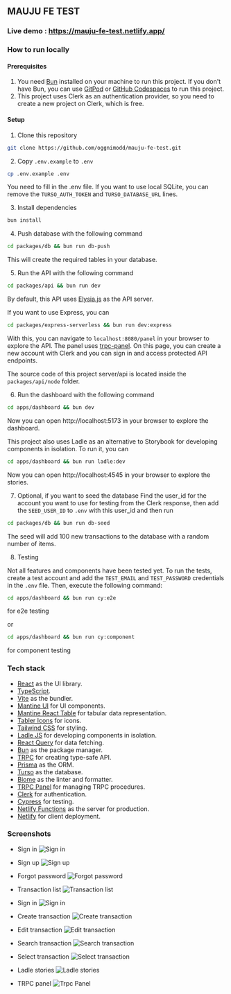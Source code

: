 ## MAUJU FE TEST

### Live demo : https://mauju-fe-test.netlify.app/

### How to run locally

#### Prerequisites
1. You need [Bun](https://bun.sh/) installed on your machine to run this project. If you don't have Bun, you can use [GitPod](https://www.gitpod.io/) or [GitHub Codespaces](https://github.com/features/codespaces) to run this project.
2. This project uses Clerk as an authentication provider, so you need to create a new project on Clerk, which is free.


#### Setup
1. Clone this repository

```bash 
git clone https://github.com/oggnimodd/mauju-fe-test.git
```


2. Copy `.env.example` to `.env`

```bash 
cp .env.example .env
```

You need to fill in the .env file. If you want to use local SQLite, you can remove the `TURSO_AUTH_TOKEN` and `TURSO_DATABASE_URL` lines.

3. Install dependencies

```bash 
bun install
```

4. Push database with the following command

```bash 
cd packages/db && bun run db-push
```

This will create the required tables in your database.

5. Run the API with the following command

```bash 
cd packages/api && bun run dev
```
By default, this API uses [Elysia.js](https://elysiajs.com/) as the API server.

If you want to use Express, you can

```bash 
cd packages/express-serverless && bun run dev:express
```

With this, you can navigate to `localhost:8080/panel` in your browser to explore the API. The panel uses [trpc-panel](https://github.com/iway1/trpc-panel). On this page, you can create a new account with Clerk and you can sign in and access protected API endpoints.

The source code of this project server/api is located inside the `packages/api/node` folder.

6. Run the dashboard with the following command

```bash 
cd apps/dashboard && bun dev
```
Now you can open http://localhost:5173 in your browser to explore the dashboard.

This project also uses Ladle as an alternative to Storybook for developing components in isolation. To run it, you can

```bash 
cd apps/dashboard && bun run ladle:dev
```

Now you can open http://localhost:4545 in your browser to explore the stories.

7. Optional, if you want to seed the database
Find the user_id for the account you want to use for testing from the Clerk response, then add the `SEED_USER_ID` to `.env` with this user_id and then run

```bash
cd packages/db && bun run db-seed
```

The seed will add 100 new transactions to the database with a random number of items.

8. Testing

Not all features and components have been tested yet. To run the tests, create a test account and add the `TEST_EMAIL` and `TEST_PASSWORD` credentials in the `.env` file. Then, execute the following command:

```bash
cd apps/dashboard && bun run cy:e2e
```

for e2e testing

or

```bash
cd apps/dashboard && bun run cy:component
```

for component testing


### Tech stack
- [React](https://react.dev/) as the UI library.
- [TypeScript](https://www.typescriptlang.org/).
- [Vite](https://vitejs.dev/) as the bundler.
- [Mantine UI](https://mantine.dev/) for UI components.
- [Mantine React Table](https://www.mantine-react-table.com/) for tabular data representation.
- [Tabler Icons](https://tabler.io/icons) for icons.
- [Tailwind CSS](https://tailwindcss.com/) for styling.
- [Ladle JS](https://ladle.dev/) for developing components in isolation.
- [React Query](https://react-query.tanstack.com/) for data fetching.
- [Bun](https://github.com/lukeed/bundt) as the package manager.
- [TRPC](https://trpc.io/) for creating type-safe API.
- [Prisma](https://www.prisma.io/) as the ORM.
- [Turso](https://github.com/vercel/turso) as the database.
- [Biome](https://biome.sh/) as the linter and formatter.
- [TRPC Panel](https://trpc.io/docs/introduction) for managing TRPC procedures.
- [Clerk](https://clerk.dev/) for authentication.
- [Cypress](https://www.cypress.io/) for testing.
- [Netlify Functions](https://www.netlify.com/products/functions/) as the server for production.
- [Netlify](https://www.netlify.com/) for client deployment.

### Screenshots

- Sign in
![Sign in](/sc/sign-in.png)

- Sign up
![Sign up](/sc/sign-up.png)

- Forgot password
![Forgot password](/sc/forgot-password.png)

- Transaction list
![Transaction list](/sc/transaction-list.png)

- Sign in
![Sign in](/sc/sign-in.png)

- Create transaction
![Create transaction](/sc/create-transaction.png)

- Edit transaction
![Edit transaction](/sc/edit-transaction.png)

- Search transaction
![Search transaction](/sc/search-transaction.png)

- Select transaction
![Select transaction](/sc/select-transaction.png)

- Ladle stories
![Ladle stories](/sc/ladle.png)

- TRPC panel
![Trpc Panel](/sc/trpc-panel.png)

